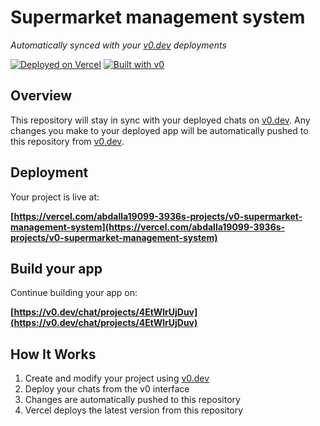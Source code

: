 # Supermarket management system

*Automatically synced with your [v0.dev](https://v0.dev) deployments*

[![Deployed on Vercel](https://img.shields.io/badge/Deployed%20on-Vercel-black?style=for-the-badge&logo=vercel)](https://vercel.com/abdalla19099-3936s-projects/v0-supermarket-management-system)
[![Built with v0](https://img.shields.io/badge/Built%20with-v0.dev-black?style=for-the-badge)](https://v0.dev/chat/projects/4EtWlrUjDuv)

## Overview

This repository will stay in sync with your deployed chats on [v0.dev](https://v0.dev).
Any changes you make to your deployed app will be automatically pushed to this repository from [v0.dev](https://v0.dev).

## Deployment

Your project is live at:

**[https://vercel.com/abdalla19099-3936s-projects/v0-supermarket-management-system](https://vercel.com/abdalla19099-3936s-projects/v0-supermarket-management-system)**

## Build your app

Continue building your app on:

**[https://v0.dev/chat/projects/4EtWlrUjDuv](https://v0.dev/chat/projects/4EtWlrUjDuv)**

## How It Works

1. Create and modify your project using [v0.dev](https://v0.dev)
2. Deploy your chats from the v0 interface
3. Changes are automatically pushed to this repository
4. Vercel deploys the latest version from this repository
